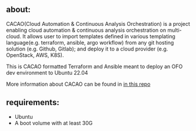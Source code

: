 ## about:
CACAO(Cloud Automation & Continuous Analysis Orchestration) is a project enabling cloud automation & continuous analysis orchestration on multi-cloud. It allows user to import templates defined in various templating language(e.g. terraform, ansible, argo workflow) from any git hosting solution (e.g. Github, Gitlab); and deploy it to a cloud provider (e.g. OpenStack, AWS, K8S).

This is CACAO formatted Terraform and Ansible meant to deploy an OFO dev environment to Ubuntu 22.04

More information about CACAO can be found in [in this repo](https://gitlab.com/cyverse/cacao)

## requirements:
- Ubuntu
- A boot volume with at least 30G 
